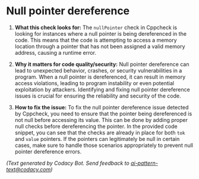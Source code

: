 # Null pointer dereference

1. **What this check looks for:**
   The `nullPointer` check in Cppcheck is looking for instances where a null pointer is being dereferenced in the code. This means that the code is attempting to access a memory location through a pointer that has not been assigned a valid memory address, causing a runtime error.

2. **Why it matters for code quality/security:**
   Null pointer dereference can lead to unexpected behavior, crashes, or security vulnerabilities in a program. When a null pointer is dereferenced, it can result in memory access violations, leading to program instability or even potential exploitation by attackers. Identifying and fixing null pointer dereference issues is crucial for ensuring the reliability and security of the code.

3. **How to fix the issue:**
   To fix the null pointer dereference issue detected by Cppcheck, you need to ensure that the pointer being dereferenced is not null before accessing its value. This can be done by adding proper null checks before dereferencing the pointer. In the provided code snippet, you can see that the checks are already in place for both `tok` and `value` pointers. If the pointers can legitimately be null in certain cases, make sure to handle those scenarios appropriately to prevent null pointer dereference errors.

_(Text generated by Codacy Bot. Send feedback to ai-pattern-text@codacy.com)_
